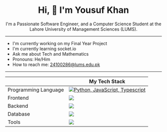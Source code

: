 <div
  align="center"
>

# Hi, 👋 I'm Yousuf Khan
I'm a Passionate Software Engineer, and a Computer Science Student at the Lahore University of Management Sciences (LUMS).
</div>
<hr>

- I'm currently working on my Final Year Project
- I'm currently learning socket.io
- Ask me about Tech and Mathematics
- Pronouns: He/Him
- How to reach me: [24100286@lums.edu.pk](mailto:24100286@lums.edu.pk) 
<hr>

<div align=center>

||My Tech Stack          |
|---|---|
|Programming Language | [![Python, JavaScript, Typescript](https://skillicons.dev/icons?i=python,js,ts)](https://skillicons.dev)|
|Frontend | [![](https://skillicons.dev/icons?i=nodejs,react,nextjs,tailwindcss,redux)](https://skillicons.dev)|
|Backend | [![](https://skillicons.dev/icons?i=django,nodejs,expressjs,mongo)](https://skillicons.dev)|
|Database | [![](https://skillicons.dev/icons?i=mongodb,postgres,mysql)](https://skillicons.dev)|
|Tools | [![](https://skillicons.dev/icons?i=git,github,vscode,postman,bash)](https://skillicons.dev)|

</div>


<!-- <h2
  style="
    font-size: 2rem; 
    font-weight: 700; 
    color: #ffffff; 
    align-items: center; 
    justify-content: center; 
    display: flex; 
    font-family: 'Inter', sans-serif;"
>My Tech Stack</h2> -->

<!--
**Yousuf24100286/Yousuf24100286** is a ✨ _special_ ✨ repository because its `README.md` (this file) appears on your GitHub profile.

Here are some ideas to get you started:

- 🔭 I’m currently working on ...
- 🌱 I’m currently learning ...
- 👯 I’m looking to collaborate on ...
- 🤔 I’m looking for help with ...
- 💬 Ask me about ...
- 📫 How to reach me: ...
- 😄 Pronouns: ...
- ⚡ Fun fact: ...
-->
